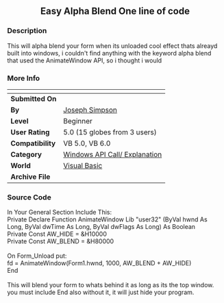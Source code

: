 ﻿<div align="center">

## Easy Alpha Blend One line of code


</div>

### Description

This will alpha blend your form when its unloaded cool effect thats alreayd built into windows, i couldn't find anything with the keyword alpha blend that used the AnimateWindow API, so i thought i would
 
### More Info
 


<span>             |<span>
---                |---
**Submitted On**   |
**By**             |[Joseph Simpson](https://github.com/Planet-Source-Code/PSCIndex/blob/master/ByAuthor/joseph-simpson.md)
**Level**          |Beginner
**User Rating**    |5.0 (15 globes from 3 users)
**Compatibility**  |VB 5\.0, VB 6\.0
**Category**       |[Windows API Call/ Explanation](https://github.com/Planet-Source-Code/PSCIndex/blob/master/ByCategory/windows-api-call-explanation__1-39.md)
**World**          |[Visual Basic](https://github.com/Planet-Source-Code/PSCIndex/blob/master/ByWorld/visual-basic.md)
**Archive File**   |[](https://github.com/Planet-Source-Code/joseph-simpson-easy-alpha-blend-one-line-of-code__1-38068/archive/master.zip)





### Source Code

In Your General Section Include This:<br>
Private Declare Function AnimateWindow Lib "user32" (ByVal hwnd As Long, ByVal dwTime As Long, ByVal dwFlags As Long) As Boolean
<br>
Private Const AW_HIDE = &H10000<br>
Private Const AW_BLEND = &H80000<br>
<br>
On Form_Unload put:<br>
fd = AnimateWindow(Form1.hwnd, 1000, AW_BLEND + AW_HIDE)<br>
End<br><br>
This will blend your form to whats behind it as long as its the top window. you must include End also without it, it will just hide your program.

